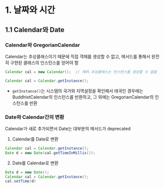# 1. 날짜와 시간

## 1.1 Calendar와 Date

### Calendar와 GregorianCalendar

Calendar는 추상클래스이기 때문에 직접 객체를 생성할 수 없고, 메서드를 통해서 왼전히 구현된 클래스의 인스턴스를 얻어야 함

```java
Calendar cal = new Calendar();	// 에러.추상클래스는 인스턴스를 생성할 수 없음

Calendar cal = Calendar.getInstance();
```

- `getInstance()`는 시스템의 국가와 지역설정을 확인해서 태국인 경우에는 BuddhistCalendar의 인스턴스를 반환하고, 그 외에는 GregorianCalendar의 인스턴스를 반환

### Date와 Calendar간의 변환

Calendar가 새로 추가되면서 Date는 대부분의 메서드가 deprecated

1. Calendar를 Date로 변환

```java
Calendar cal = Calendar.getInstance();
Date d = new Date(cal.getTimeInMillis());	
```

2. Date를 Calendar로 변환

```java
Date d = new Date();
Calendar cal = Calendar.getInstance();
cal.setTime(d)
```

